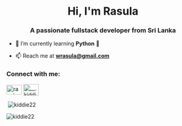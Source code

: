 <h1 align="center">Hi, I'm Rasula</h1>
<h3 align="center">A passionate fullstack developer from Sri Lanka</h3>

- 🌱 I’m currently learning **Python** 🐍

- 📫 Reach me at **wrasula@gmail.com**

<h3 align="left">Connect with me:</h3>
<p align="left">
<a href="https://linkedin.com/in/rasula-yadithya" target="blank"><img align="center" src="https://raw.githubusercontent.com/rahuldkjain/github-profile-readme-generator/master/src/images/icons/Social/linked-in-alt.svg" alt="rasula-yadithya" height="25" width="40" /></a>
<a href="https://instagram.com/__.kiddie.__" target="blank"><img align="center" src="https://raw.githubusercontent.com/rahuldkjain/github-profile-readme-generator/master/src/images/icons/Social/instagram.svg" alt="__.kiddie.__" height="30" width="40" /></a>
</p>

<p>&nbsp;<img align="center" src="https://github-readme-stats.vercel.app/api?username=kiddie22&show_icons=true&locale=en&theme=radical" alt="kiddie22" /></p>

<p><img align="center" src="https://github-readme-streak-stats.herokuapp.com/?user=kiddie22&theme=radical" alt="kiddie22" /></p>
